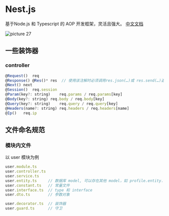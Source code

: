 # Nest.js

基于Node.js 和 Typescript 的 AOP 开发框架，灵活且强大。
[中文文档](https://docs.nestjs.cn/)

![picture 27](../../images/77d711ecbfa7d1bee9c150a460af2d70ba3e57e13a31cf0150755b585c8d7515.png)  

## 一些装饰器

### controller

```jsx
@Request()  req
@Response() @Res()*	res  // 使用该注解时必须调用res.json(…)或 res.send(…)返回响应
@Next()	next
@Session()	req.session
@Param(key?: string)	req.params / req.params[key]
@Body(key?: string)	req.body / req.body[key]
@Query(key?: string)	req.query / req.query[key]
@Headers(name?: string)	req.headers / req.headers[name]
@Ip()	req.ip
```

## 文件命名规范

### 模块内文件

以 user 模块为例

```jsx
user.module.ts
user.controller.ts
user.service.ts
user.entity.ts     // 数据库 model, 可以存在其他 model，如 profile.entity.ts
user.constant.ts   // 常量文件
user.interface.ts  // type 和 interface
user.dto.ts        // 参数对象

user.decorator.ts  // 装饰器
user.guard.ts      // 守卫
```